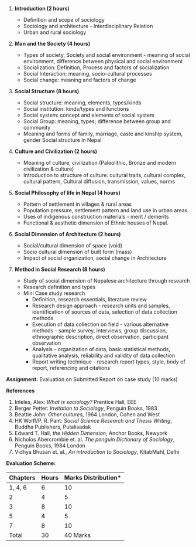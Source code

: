 1. **Introduction (2 hours)**
   * Definition and scope of sociology
   * Sociology and architecture - Interdisciplinary Relation
   * Urban and rural sociology

2. **Man and the Society (4 hours)**
   * Types of society, Society and social environment - meaning of social environment, difference between physical and social environment
   * Socialization: Definition, Process and factors of socialization
   * Social Interaction: meaning, socio-cultural processes
   * Social change: meaning and factors of change

3. **Social Structure (8 hours)**
   * Social structure: meaning, elements, types/kinds
   * Social institution: kinds/types and functions
   * Social system: concept and elements of social system
   * Social Group: meaning, types; difference between group and community
   * Meaning and forms of family, marriage, caste and kinship system, gender Social structure in Nepal

4. **Culture and Civilization (2 hours)**
   * Meaning of culture, civilization (Paleolithic, Bronze and modern civilization & culture)
   * Introduction to structure of culture: cultural traits, cultural complex, cultural pattern, Cultural diffusion, transmission, values, norms

5. **Social Philosophy of life in Nepal (4 hours)**
   * Pattern of settlement in villages & rural areas
   * Population pressure, settlement pattern and land use in urban areas.
   * Uses of indigenous construction materials - merit / demerits
   * Functional & aesthetic dimension of Ethnic houses of Nepal.

6. **Social Dimension of Architecture (2 hours)**
   * Social/cultural dimension of space (void)
   * Socio cultural dimension of built form (mass)
   * Impact of social organization, social change in Architecture

7. **Method in Social Research (8 hours)**
   * Study of social dimension of Nepalese architecture through research
   * Research definition and types
   * Mini Case study research
     * Definition, research essentials, literature review
     * Research design approach - research units and samples, identification of sources of data, selection of data collection methods
     * Execution of data collection on field - various alternative methods - sample survey, interviews, group discussion, ethnographic description, direct observation, participant observation
     * Analysis - organization of data, basic statistical methods, qualitative analysis, reliability and validity of data collection
     * Report writing technique - research report types, style, body of report, referencing and citations

**Assignment:** Evaluation on Submitted Report on case study (10 marks)

**References**

1. Inleles, Alex: _What is sociology?_ Prentice Hall, EEE
2. Berger Petter: _Invitation to Sociology_, Penguin Books, 1983
3. Beattie John: _Other cultures_, 1964 London, Cohen and West
4. HK Wolff/P. R. Pant: _Social Science Research and Thesis Writing_, Buddha Publishers, Putalisadak
5. Edward T. Hall, _the Hidden Dimension_, Anchor Books, Newyork
6. Nicholos Abercrombie et. al. _The penguin Dictionary of Sociology_, Penguin Books, 1984 London 
7. Vidhya Bhusan et. al., _An introduction to Sociology_, KitabMahl, Delhi

**Evaluation Scheme:**

| Chapters | Hours | Marks Distribution* |
| -------- | ----- | ------------------- |
| 1, 4, 6  | 6     | 10                  |
| 2        | 4     | 5                   |
| 3        | 8     | 10                  |
| 5        | 4     | 5                   |
| 7        | 8     | 10                  |
| Total    | 30    | 40 Marks            |

